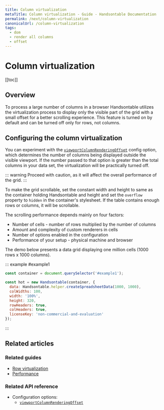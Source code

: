 ```yaml
---
title: Column virtualization
metaTitle: Column virtualization - Guide - Handsontable Documentation
permalink: /next/column-virtualization
canonicalUrl: /column-virtualization
tags:
  - dom
  - render all columns
  - offset
---
```


# Column virtualization

[[toc]]

## Overview

To process a large number of columns in a browser Handsontable utilizes the virtualization process to display only the visible part of the grid with a small offset for a better scrolling experience. This feature is turned on by default and can be turned off only for rows, not columns.

## Configuring the column virtualization
You can experiment with the [`viewportColumnRenderingOffset`](@/api/options.md#viewportcolumnrenderingoffset) config option, which determines the number of columns being displayed outside the visible viewport. If the number passed to that option is greater than the total columns in your data set, the virtualization will be practically turned off.

::: warning
Proceed with caution, as it will affect the overall performance of the grid.
:::

To make the grid scrollable, set the constant width and height to same as the container holding Handsontable and height and set the `overflow` property to `hidden` in the container's stylesheet. If the table contains enough rows or columns, it will be scrollable.

The scrolling performance depends mainly on four factors:

* Number of cells - number of rows multiplied by the number of columns
* Amount and complexity of custom renderers in cells
* Number of options enabled in the configuration
* Performance of your setup - physical machine and browser

The demo below presents a data grid displaying one million cells (1000 rows x 1000 columns).

::: example #example1
```js
const container = document.querySelector('#example1');

const hot = new Handsontable(container, {
  data: Handsontable.helper.createSpreadsheetData(1000, 1000),
  colWidths: 100,
  width: '100%',
  height: 320,
  rowHeaders: true,
  colHeaders: true,
  licenseKey: 'non-commercial-and-evaluation'
});
```
:::

## Related articles

### Related guides

- [Row virtualization](@/guides/rows/row-virtualization.md)
- [Performance](@/guides/optimization/performance.md)

### Related API reference
- Configuration options:
  - [`viewportColumnRenderingOffset`](@/api/options.md#viewportcolumnrenderingoffset)
